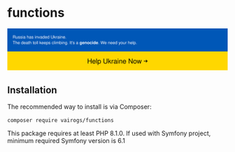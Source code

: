 # functions

[![Stand With Ukraine](https://raw.githubusercontent.com/vshymanskyy/StandWithUkraine/main/banner2-direct.svg)](https://vshymanskyy.github.io/StandWithUkraine)

Installation
------------

The recommended way to install is via Composer:

```
composer require vairogs/functions
```

This package requires at least PHP 8.1.0. If used with Symfony project, minimum required Symfony version is 6.1
